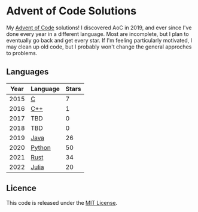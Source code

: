 # Advent of Code Solutions

My [Advent of Code](https://adventofcode.com) solutions! I discovered AoC
in 2019, and ever since I've done every year in a different language. Most
are incomplete, but I plan to eventually go back and get every star. If I'm
feeling particularly motivated, I may clean up old code, but I probably
won't change the general approches to problems.

## Languages

|Year|Language|Stars|
|---|---|---|
|2015|[C](https://en.wikipedia.org/wiki/C_(programming_language))|7|
|2016|[C++](https://en.wikipedia.org/wiki/C++)|1|
|2017|TBD|0|
|2018|TBD|0|
|2019|[Java](https://www.oracle.com/java/)|26|
|2020|[Python](https://www.python.org)|50|
|2021|[Rust](https://www.rust-lang.org)|34|
|2022|[Julia](https://julialang.org)|20|

## Licence

This code is released under the [MIT License](LICENSE.txt).
